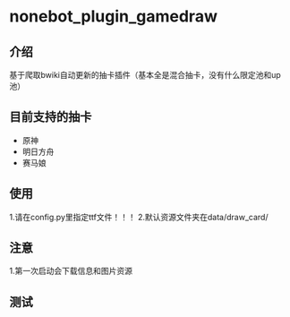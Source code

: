 # nonebot_plugin_gamedraw

## 介绍
基于爬取bwiki自动更新的抽卡插件（基本全是混合抽卡，没有什么限定池和up池）

## 目前支持的抽卡
* 原神
* 明日方舟
* 赛马娘

## 使用
1.请在config.py里指定ttf文件！！！
2.默认资源文件夹在data/draw_card/

## 注意
1.第一次启动会下载信息和图片资源

## 测试
